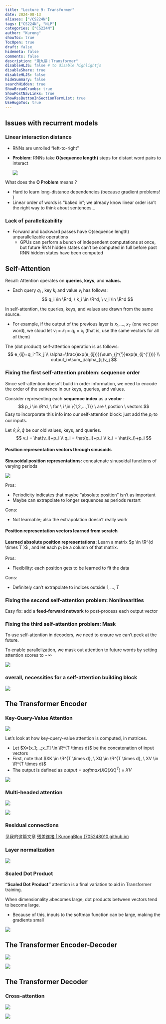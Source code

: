 ```yaml
---
title: "Lecture 9: Transformer"
date: 2024-08-13
aliases: ["/CS224N"]
tags: ["CS224N", "NLP"]
categories: ["CS224N"]
author: "Kurong"
showToc: true
TocOpen: true
draft: false
hidemeta: false
comments: false
description: "第九讲：Transformer"
disableHLJS: false # to disable highlightjs
disableShare: true
disableHLJS: false
hideSummary: false
searchHidden: true
ShowBreadCrumbs: true
ShowPostNavLinks: true
ShowRssButtonInSectionTermList: true
UseHugoToc: true
---
```


## Issues with recurrent models

### Linear interaction distance

- RNNs are unrolled “left-to-right”

- **Problem:** RNNs take **O(sequence length)** steps for distant word pairs to interact

  ![](/img/CS224N/lesson_9/img1.png)

What does the **O Problem** means ?

- Hard to learn long-distance dependencies (because gradient problems! )
- Linear order of words is “baked in”; we already know linear order isn’t the  right way to think about sentences…

### Lack of parallelizability

- Forward and backward passes have O(sequence length)  unparallelizable operations
  - GPUs can perform a bunch of independent computations at once, but future RNN hidden states can’t be computed in full before past RNN  hidden states have been computed



## Self-Attention 

Recall: Attention operates on **queries**, **keys**, and **values.**

- Each query $q_i$ , key $k_i$ and value $v_i$ has follows:
  $$
  q_i \in \R^d, \ k_i \in \R^d, \ v_i \in \R^d
  $$

In self-attention, the queries, keys, and values are drawn from the same source.

- For example, if the output of the previous layer is $x_1, ..., x_T$  (one vec per word), we cloud let $v_i=k_i=q_i=x_i$ (that is, use the same vectors for all of them)

The (dot product) self-attention operation is as follows:
$$
e_{ij}=q_i^Tk_j \\
\alpha=\frac{exp(e_{ij})}{\sum_{j^{'}}exp(e_{ij^{'}})} \\
output_i=\sum_j\alpha_{ij}v_j
$$

### Fixing the first self-attention problem: sequence order

Since self-attention doesn’t build in order information, we need to encode the order of the  sentence in our keys, queries, and values.

Consider representing each **sequence index** as a **vector** :
$$
p_i \in \R^d, \ for \ i \in \{1,2,...,T\} \ are \ postion \ vectors 
$$
Easy to incorporate this info into our self-attention block: just add the $p_i$ to our inputs.

Let $\hat{v},\hat{k},\hat{q}$​ be our old values, keys, and queries.
$$
v_i = \hat{v_i}+p_i \\
q_i = \hat{q_i}+p_i \\
k_i = \hat{k_i}+p_i
$$

#### Position representation vectors through sinusoids

**Sinusoidal position representations:** concatenate sinusoidal functions of varying periods

![](/img/CS224N/lesson_9/img2.png)

Pros: 

- Periodicity indicates that maybe “absolute position” isn’t as important 
-  Maybe can extrapolate to longer sequences as periods restart

Cons:

- Not learnable; also the extrapolation doesn’t really work

#### Position representation vectors learned from scratch

**Learned absolute position representations:** Learn a matrix $p \in \R^{d \times T }$ , and let each $p_i$ be a column of that matrix. 

Pros:

- Flexibility: each position gets to be learned to fit the data

Cons:

- Definitely can’t extrapolate to indices outside $1,...,T$

### Fixing the second self-attention problem: Nonlinearities

Easy fix: add a **feed-forward network** to post-process each output vector

### Fixing the third self-attention problem:  Mask

To use self-attention in decoders, we need to ensure  we can’t peek at the future.

To enable parallelization, we mask out attention to future  words by setting attention  scores to $-\infty$

![](/img/CS224N/lesson_9/img3.png)

### overall, necessities for a self-attention building block

![](/img/CS224N/lesson_9/img4.png)



## The Transformer Encoder

### Key-Query-Value Attention

![](/img/CS224N/lesson_9/img5.png)

Let’s look at how key-query-value attention is computed, in matrices.

- Let $X=[x_1;...;x_T] \in \R^{T \times d}$ be the concatenation of input vectors
- First, note that $XK \in \R^{T \times d}, \ XQ \in \R^{T \times d}, \ XV \in \R^{T \times d}$​ 
- The output is defined as $output=softmax(XQ(XK)^T)\times XV$ 

![](/img/CS224N/lesson_9/img6.png)

### Multi-headed attention

![](/img/CS224N/lesson_9/img7.png)

![](/img/CS224N/lesson_9/img8.png)

### Residual connections

见我的这篇文章 [残差连接 | KurongBlog (705248010.github.io)](https://705248010.github.io/posts/nlp/残差连接/)

### Layer normalization

![](/img/CS224N/lesson_9/img9.png)

### Scaled Dot Product

**“Scaled Dot Product”** attention is a final variation to aid in Transformer training.

When dimensionality $𝑑$​ becomes large, dot products between vectors tend to  become large.

- Because of this, inputs to the softmax function can be large, making the  gradients small

![](/img/CS224N/lesson_9/img10.png)



## The Transformer Encoder-Decoder

![](/img/CS224N/lesson_9/img11.png)

![](/img/CS224N/lesson_9/img12.png)



## The Transformer Decoder

### Cross-attention

![](/img/CS224N/lesson_9/img13.png)

![](/img/CS224N/lesson_9/img14.png)
